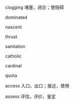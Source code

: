 clogging 堵塞，闭合；使阻碍

dominated

nascent

thrust

sanitation

catholic

cardinal

quota

access 入口，出口；接近，使用

assess 评估，评价，鉴定




